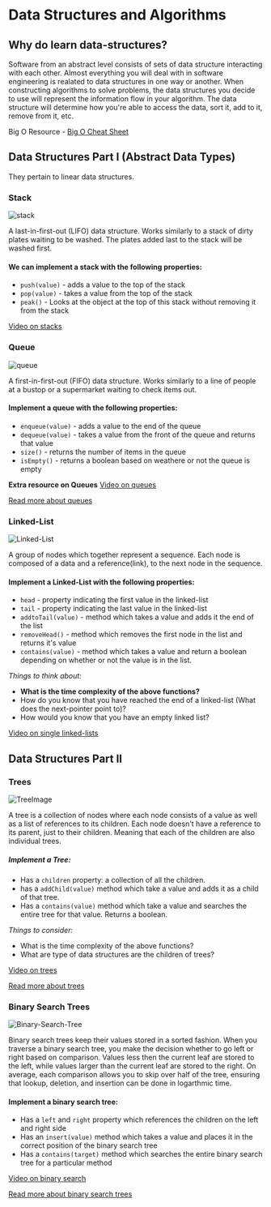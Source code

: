 # Data Structures and Algorithms

## Why do learn data-structures?

Software from an abstract level consists of sets of data structure interacting with each other.  Almost everything you will deal with in software engineering is realated to data structures in one way or another.  When constructing algorithms to solve problems, the data structures you decide to use will represent the information flow in your algorithm.  The data structure will determine how you're able to access the data, sort it, add to it, remove from it, etc.

Big O Resource - [Big O Cheat Sheet](http://bigocheatsheet.com/#data-structures)

## Data Structures Part I (Abstract Data Types)

They pertain to linear data structures.

### Stack

![stack](http://upload.wikimedia.org/wikipedia/commons/thumb/2/29/Data_stack.svg/400px-Data_stack.svg.png)

A last-in-first-out (LIFO) data structure.  Works similarly to a stack of dirty plates waiting to be washed.  The plates added last to the stack will be washed first.  

#### We can implement a stack with the following properties:
* `push(value)` - adds a value to the top of the stack
* `pop(value)` - takes a value from the top of the stack
* `peak()` - Looks at the object at the top of this stack without removing it from the stack


[Video on stacks](https://www.youtube.com/watch?v=FNZ5o9S9prU)


### Queue

![queue](http://upload.wikimedia.org/wikipedia/commons/thumb/5/52/Data_Queue.svg/600px-Data_Queue.svg.png)

A first-in-first-out (FIFO) data structure. Works similarly to a line of people at a bustop or a supermarket waiting to check items out.

#### Implement a queue with the following properties:
* `enqueue(value)` - adds a value to the end of the queue
* `dequeue(value)` - takes a value from the front of the queue and returns that value
* `size()` - returns the number of items in the queue 
* `isEmpty()` - returns a boolean based on weathere or not the queue is empty

**Extra resource on Queues**
[Video on queues](https://www.youtube.com/watch?v=SLOrrO7DlYo)

[Read more about queues](http://en.wikipedia.org/wiki/Queue_%28abstract_data_type%29)

### Linked-List

![Linked-List](https://f.cloud.github.com/assets/1577682/1212239/43154574-2615-11e3-8e29-43cf74e25b10.png)

A group of nodes which together represent a sequence.  Each node is composed of a data and a reference(link), to the next node in the sequence. 

#### Implement a Linked-List with the following properties:
* `head` - property indicating the first value in the linked-list
* `tail` - property indicating the last value in the linked-list
* `addtoTail(value)` - method which takes a value and adds it the end of the list
* `removeHead()` - method which removes the first node in the list and returns it's value
* `contains(value)` - method which takes a value and return a boolean depending on whether or not the value is in the list. 


*Things to think about:* 
* **What is the time complexity of the above functions?**
* How do you know that you have reached the end of a linked-list (What does the next-pointer point to)?
* How would you know that you have an empty linked list? 

[Video on single linked-lists](https://www.youtube.com/watch?v=5nsKtQuT6E8)


## Data Structures Part II

### Trees 

![TreeImage](http://www.urgenthomework.com/images/ternary-and-quaternary-tree.gif)

A tree is a collection of nodes where each node consists of a value as well as a list of references to its children​. Each node doesn't have a reference to its parent, just to their children. Meaning that each of the children are also individual trees. 

##### Implement a Tree:
* Has a `children` property: a collection of all the children.
* has a `addChild(value)` method which take a value and adds it as a child of that tree.
* Has a `contains(value)` method which take a value and searches the entire tree for that value.  Returns a boolean.

*Things to consider:* 
* What is the time complexity of the above functions?
* What are type of data structures are the children of trees?

[Video on trees](https://www.youtube.com/watch?v=mFptHjTT3l8)

[Read more about trees](http://en.wikipedia.org/wiki/Tree_%28data_structure%29) 

### Binary Search Trees

![Binary-Search-Tree](http://programminggeeks.com/wp-content/uploads/2014/01/nodes-in-binary-search-tree.png)

Binary search trees keep their values stored in a sorted fashion. When you traverse a binary search tree, you make the decision whether to go left or right based on comparison. Values less then the current leaf are stored to the left, while values larger than the current leaf are stored to the right. On average, each comparison allows you to skip over half of the tree, ensuring that lookup, deletion, and insertion can be done in logarthmic time. 

#### Implement a binary search tree:
* Has a `left` and `right` property which references the children on the left and right side
* Has an `insert(value)` method which takes a value and places it in the correct position of the binary search tree
* Has a `contains(target)` method which searches the entire binary search tree for a particular method

[Video on binary search](https://www.youtube.com/watch?v=D5SrAga1pno)

[Read more about binary search trees](http://en.wikipedia.org/wiki/Binary_search_tree)

